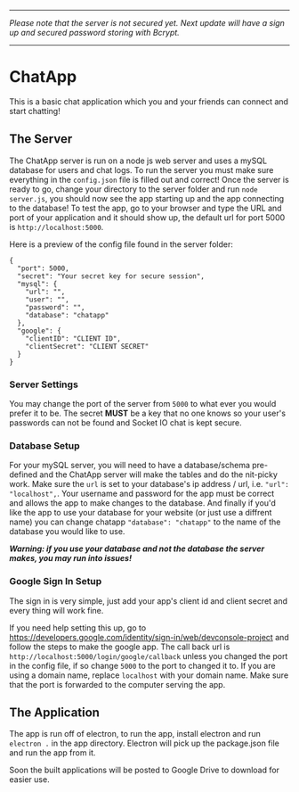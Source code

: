 ___
*Please note that the server is not secured yet. Next update will have a sign up and secured password storing with Bcrypt.*
___

# ChatApp
This is a basic chat application which you and your friends can connect and start chatting!

## The Server

The ChatApp server is run on a node js web server and uses a mySQL database for users and chat logs. To run the server you must make sure everything in the `config.json` file is filled out and correct! Once the server is ready to go, change your directory to the server folder and run `node server.js`, you should now see the app starting up and the app connecting to the database! To test the app, go to your browser and type the URL and port of your application and it should show up, the default url for port 5000 is `http://localhost:5000`. 

Here is a preview of the config file found in the server folder:

    {
      "port": 5000,
      "secret": "Your secret key for secure session",
      "mysql": {
        "url": "",
        "user": "",
        "password": "",
        "database": "chatapp"
      },
      "google": {
        "clientID": "CLIENT ID",
        "clientSecret": "CLIENT SECRET"
      }
    }

### Server Settings

You may change the port of the server from `5000` to what ever you would prefer it to be. The secret **MUST** be a key that no one knows so your user's passwords can not be found and Socket IO chat is kept secure.

### Database Setup

For your mySQL server, you will need to have a database/schema pre-defined and the ChatApp server will make the tables and do the nit-picky work. Make sure the `url` is set to your database's ip address / url, i.e. `"url": "localhost",`. Your username and password for the app must be correct and allows the app to make changes to the database. And finally if you'd like the app to use your database for your website (or just use a diffrent name) you can change chatapp `"database": "chatapp"` to the name of the database you would like to use.

***Warning: if you use your database and not the database the server makes, you may run into issues!***

### Google Sign In Setup

The sign in is very simple, just add your app's client id and client secret and every thing will work fine.

If you need help setting this up, go to https://developers.google.com/identity/sign-in/web/devconsole-project and follow the steps to make the google app. The call back url is `http://localhost:5000/login/google/callback` unless you changed the port in the config file, if so change `5000` to the port to changed it to. If you are using a domain name, replace `localhost` with your domain name. Make sure that the port is forwarded to the computer serving the app.

## The Application

The app is run off of electron, to run the app, install electron and run `electron .` in the app directory. Electron will pick up the package.json file and run the app from it. 

Soon the built applications will be posted to Google Drive to download for easier use.
